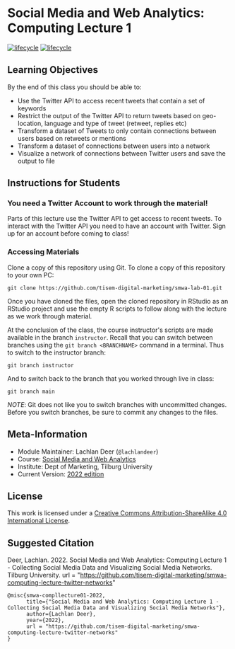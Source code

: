 # Social Media and Web Analytics: Computing Lecture 1

[![lifecycle](https://img.shields.io/badge/lifecycle-maturing-blue.svg)](https://www.tidyverse.org/lifecycle/#maturing)
[![lifecycle](https://img.shields.io/badge/version-2022-red.svg)]()

## Learning Objectives

By the end of this class you should be able to:

* Use the Twitter API to access recent tweets that contain a set of keywords
* Restrict the output of the Twitter API to return tweets based on geo-location, language and type of tweet (retweet, replies etc)
* Transform a dataset of Tweets to only contain connections between users based on retweets or mentions
* Transform a dataset of connections between users into a network
* Visualize a network of connections between Twitter users and save the output to file

## Instructions for Students

### You need a Twitter Account to work through the material!

Parts of this lecture use the Twitter API to get access to recent tweets.
To interact with the Twitter API you need to have an account with Twitter.
Sign up for an account before coming to class!

### Accessing Materials

Clone a copy of this repository using Git.
To clone a copy of this repository to your own PC:

```{bash, eval = FALSE}
git clone https://github.com/tisem-digital-marketing/smwa-lab-01.git
```

Once you have cloned the files, open the cloned repository in RStudio as an RStudio project and use the empty R scripts to follow along with the lecture as we work through material.

At the conclusion of the class, the course instructor's scripts are made available in the branch `instructor`.
Recall that you can switch between branches using the `git branch <BRANCHNAME>` command in a terminal.
Thus to switch to the instructor branch:

```{bash}
git branch instructor
```

And to switch back to the branch that you worked through live in class:

```{bash}
git branch main
```

*NOTE*: Git does not like you to switch branches with uncommitted changes.
Before you switch branches, be sure to commit any changes to the files.

## Meta-Information

* Module Maintainer: Lachlan Deer (`@lachlandeer`)
* Course: [Social Media and Web Analytics](https://tisem-digital-marketing.github.io/2022-smwa)
* Institute: Dept of Marketing, Tilburg University
* Current Version: [2022 edition](https://tisem-digital-marketing.github.io/2022-smwa)

## License

This work is licensed under a [Creative Commons Attribution-ShareAlike 4.0 International License](http://creativecommons.org/licenses/by-sa/4.0/).

## Suggested Citation

Deer, Lachlan. 2022. Social Media and Web Analytics: Computing Lecture 1 - Collecting Social Media Data and Visualizing Social Media Networks. Tilburg University. url = "https://github.com/tisem-digital-marketing/smwa-computing-lecture-twitter-networks"

```{r, engine='out', eval = FALSE}
@misc{smwa-compllecture01-2022,
      title={"Social Media and Web Analytics: Computing Lecture 1 - Collecting Social Media Data and Visualizing Social Media Networks"},
      author={Lachlan Deer},
      year={2022},
      url = "https://github.com/tisem-digital-marketing/smwa-computing-lecture-twitter-networks"
}
```